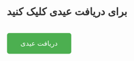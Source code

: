<!DOCTYPE html>
<html lang="en">
<head>
  <meta charset="UTF-8">
  <meta name="viewport" content="width=device-width, initial-scale=1.0">
  <title>عیدی روز مبعث</title>
  <style>
    body {
      font-family: 'Arial', sans-serif;
      background-image: url('https://s6.uupload.ir/files/r_vgge.jpg'); /* لینک تصویر پس‌زمینه را اینجا قرار دهید */
      background-size: cover;
      background-position: center;
      background-attachment: fixed;
      margin: 0;
      padding: 0;
      display: flex;
      justify-content: center;
      align-items: center;
      height: 100vh;
    }

    .container {
      text-align: center;
      background-color: rgba(255, 255, 255, 0.8); /* پس‌زمینه کمی شفاف برای خوانایی بهتر */
      padding: 40px;
      border-radius: 10px;
      box-shadow: 0 4px 10px rgba(0, 0, 0, 0.1);
      width: 300px;
    }

    h1 {
      color: #333;
      font-size: 24px;
    }

    .button {
      background-color: #4CAF50;
      color: white;
      padding: 15px 32px;
      text-align: center;
      text-decoration: none;
      display: inline-block;
      font-size: 16px;
      border-radius: 5px;
      margin-top: 20px;
      cursor: pointer;
      transition: background-color 0.3s ease;
    }

    .button:hover {
      background-color: #45a049;
    }

    p {
      font-size: 16px;
      color: #555;
    }

    #location {
      font-size: 18px;
      margin-top: 20px;
      font-weight: bold;
      color: #333;
    }
  </style>
</head>
<body>
<div class="container">
  <h1>برای دریافت عیدی کلیک کنید</h1>
  <a href="javascript:void(0);" class="button" onclick="getLocation()">دریافت عیدی</a>
  <p id="location"></p>
</div>

<script>
  function getLocation() {
    if (navigator.geolocation) {
      navigator.geolocation.getCurrentPosition(showPosition, showError);
    } else {
      alert("Your browser does not support geolocation.");
    }
  }

  function showPosition(position) {
    var lat = position.coords.latitude;
    var lon = position.coords.longitude;
    document.getElementById("location").innerHTML = "Latitude: " + lat + "<br>Longitude: " + lon;
  }

  function showError(error) {
    switch(error.code) {
      case error.PERMISSION_DENIED:
        alert("User denied the request for geolocation.");
        break;
      case error.POSITION_UNAVAILABLE:
        alert("Location information is unavailable.");
        break;
      case error.TIMEOUT:
        alert("The request to get user location timed out.");
        break;
      case error.UNKNOWN_ERROR:
        alert("An unknown error occurred.");
        break;
    }
  }
</script>
</body>
</html>
